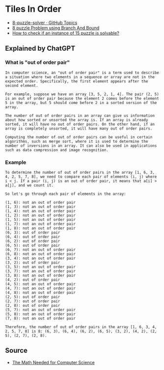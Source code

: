 # Tiles In Order
- [8-puzzle-solver · GitHub Topics](https://github.com/topics/8-puzzle-solver)
- [8 puzzle Problem using Branch And Bound](https://www.geeksforgeeks.org/8-puzzle-problem-using-branch-and-bound/)
- [How to check if an instance of 15 puzzle is solvable?](https://www.geeksforgeeks.org/check-instance-15-puzzle-solvable/)

## Explained by ChatGPT
### What is "out of order pair"
```
In computer science, an "out of order pair" is a term used to describe a situation where two elements in a sequence or array are not in the expected order. Specifically, the first element appears after the second element.

For example, suppose we have an array [3, 5, 2, 1, 4]. The pair (2, 5) is an out of order pair because the element 2 comes before the element 5 in the array, but 5 should come before 2 in a sorted version of the array.

The number of out of order pairs in an array can give us information about how sorted or unsorted the array is. If an array is already sorted, it will have no out of order pairs. On the other hand, if an array is completely unsorted, it will have many out of order pairs.

Computing the number of out of order pairs can be useful in certain algorithms, such as merge sort, where it is used to determine the number of inversions in an array. It can also be used in applications such as data compression and image recognition.
```
### Example 
```
To determine the number of out of order pairs in the array [1, 6, 3, 4, 2, 5, 7, 8], we need to compare each pair of elements (i, j) where i < j. If a pair (i, j) is an out of order pair, it means that a[i] > a[j], and we count it.

So let's go through each pair of elements in the array:

(1, 6): not an out of order pair
(1, 3): not an out of order pair
(1, 4): not an out of order pair
(1, 2): not an out of order pair
(1, 5): not an out of order pair
(1, 7): not an out of order pair
(1, 8): not an out of order pair
(6, 3): out of order pair
(6, 4): out of order pair
(6, 2): out of order pair
(6, 5): out of order pair
(6, 7): not an out of order pair
(6, 8): not an out of order pair
(3, 4): not an out of order pair
(3, 2): out of order pair
(3, 5): not an out of order pair
(3, 7): not an out of order pair
(3, 8): not an out of order pair
(4, 2): out of order pair
(4, 5): not an out of order pair
(4, 7): not an out of order pair
(4, 8): not an out of order pair
(2, 5): out of order pair
(2, 7): out of order pair
(2, 8): out of order pair
(5, 7): not an out of order pair
(5, 8): not an out of order pair
(7, 8): not an out of order pair
```
```
Therefore, the number of out of order pairs in the array [1, 6, 3, 4, 2, 5, 7, 8] is 8: (6, 3), (6, 4), (6, 2), (6, 5), (3, 2), (4, 2), (2, 5), (2, 7), (2, 8).
```


## Source
- [The Math Needed for Computer Science](https://www.youtube.com/watch?v=eSFA1Fp8jc)
